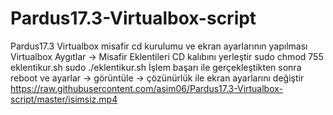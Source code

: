 # Pardus17.3-Virtualbox-script
Pardus17.3 Virtualbox  misafir cd kurulumu ve ekran ayarlarının yapılması
Virtualbox Aygıtlar -> Misafir Eklentileri CD kalıbını yerleştir
sudo chmod 755 eklentikur.sh
sudo ./eklentikur.sh
İşlem başarı ile gerçekleştikten sonra  
reboot ve ayarlar -> görüntüle -> çözünürlük ile ekran ayarlarını değiştir
https://raw.githubusercontent.com/asim06/Pardus17.3-Virtualbox-script/master/isimsiz.mp4

